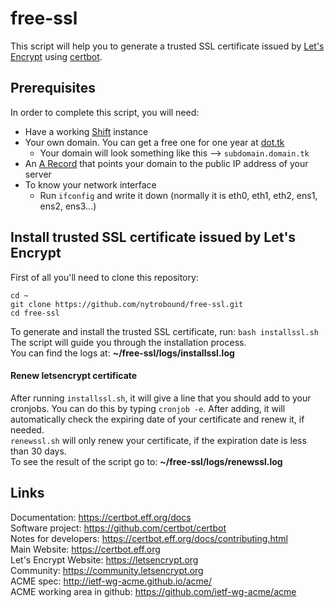 # free-ssl
This script will help you to generate a trusted SSL certificate issued by [Let's Encrypt](letsencrypt.org) using [certbot](https://github.com/certbot/certbot).<br>

## Prerequisites
In order to complete this script, you will need:
* Have a working [Shift](docs.shiftnrg.net) instance
* Your own domain. You can get a free one for one year at [dot.tk](dot.tk)
	* Your domain will look something like this --> `subdomain.domain.tk`
* An [A Record](https://my.freenom.com/knowledgebase.php?action=displayarticle&id=4) that points your domain to the public IP address of your server
* To know your network interface
	* Run `ifconfig` and write it down (normally it is eth0, eth1, eth2, ens1, ens2, ens3...) <br>

## Install trusted SSL certificate issued by Let's Encrypt
First of all you'll need to clone this repository:
```
cd ~
git clone https://github.com/nytrobound/free-ssl.git
cd free-ssl
```
To generate and install the trusted SSL certificate, run: `bash installssl.sh`<br>
The script will guide you through the installation process.<br>
You can find the logs at: **~/free-ssl/logs/installssl.log**

#### Renew letsencrypt certificate
After running `installssl.sh`, it will give a line that you should add to your cronjobs. You can do this by typing `cronjob -e`. After adding, it will automatically check the expiring date of your certificate and renew it, if needed.<br>
`renewssl.sh` will only renew your certificate, if the expiration date is less than 30 days.<br>
To see the result of the script go to: **~/free-ssl/logs/renewssl.log**<br>

## Links
Documentation: https://certbot.eff.org/docs <br>
Software project: https://github.com/certbot/certbot <br>
Notes for developers: https://certbot.eff.org/docs/contributing.html <br>
Main Website: https://certbot.eff.org <br>
Let's Encrypt Website: https://letsencrypt.org <br>
Community: https://community.letsencrypt.org <br>
ACME spec: http://ietf-wg-acme.github.io/acme/ <br>
ACME working area in github: https://github.com/ietf-wg-acme/acme <br>
